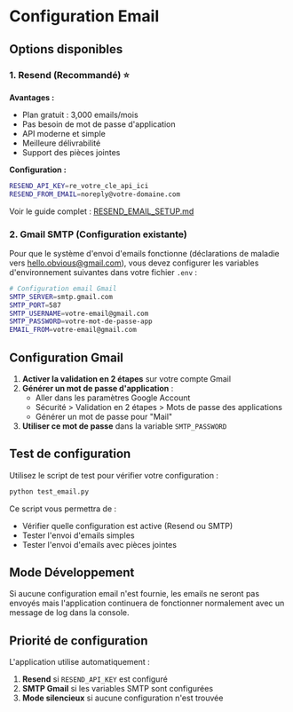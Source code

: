 # Configuration Email

## Options disponibles

### 1. Resend (Recommandé) ⭐

**Avantages :**
- Plan gratuit : 3,000 emails/mois
- Pas besoin de mot de passe d'application
- API moderne et simple
- Meilleure délivrabilité
- Support des pièces jointes

**Configuration :**
```bash
RESEND_API_KEY=re_votre_cle_api_ici
RESEND_FROM_EMAIL=noreply@votre-domaine.com
```

Voir le guide complet : [RESEND_EMAIL_SETUP.md](RESEND_EMAIL_SETUP.md)

### 2. Gmail SMTP (Configuration existante)

Pour que le système d'envoi d'emails fonctionne (déclarations de maladie vers hello.obvious@gmail.com), vous devez configurer les variables d'environnement suivantes dans votre fichier `.env` :

```bash
# Configuration email Gmail
SMTP_SERVER=smtp.gmail.com
SMTP_PORT=587
SMTP_USERNAME=votre-email@gmail.com
SMTP_PASSWORD=votre-mot-de-passe-app
EMAIL_FROM=votre-email@gmail.com
```

## Configuration Gmail

1. **Activer la validation en 2 étapes** sur votre compte Gmail
2. **Générer un mot de passe d'application** :
   - Aller dans les paramètres Google Account
   - Sécurité > Validation en 2 étapes > Mots de passe des applications
   - Générer un mot de passe pour "Mail"
3. **Utiliser ce mot de passe** dans la variable `SMTP_PASSWORD`

## Test de configuration

Utilisez le script de test pour vérifier votre configuration :

```bash
python test_email.py
```

Ce script vous permettra de :
- Vérifier quelle configuration est active (Resend ou SMTP)
- Tester l'envoi d'emails simples
- Tester l'envoi d'emails avec pièces jointes

## Mode Développement

Si aucune configuration email n'est fournie, les emails ne seront pas envoyés mais l'application continuera de fonctionner normalement avec un message de log dans la console.

## Priorité de configuration

L'application utilise automatiquement :
1. **Resend** si `RESEND_API_KEY` est configuré
2. **SMTP Gmail** si les variables SMTP sont configurées
3. **Mode silencieux** si aucune configuration n'est trouvée